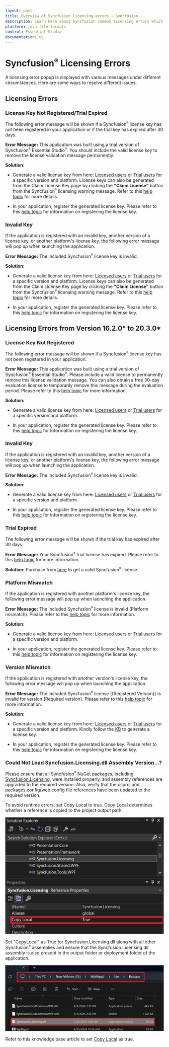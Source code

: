 ```yaml
---
layout: post
title: Overview of Syncfusion licensing errors - Syncfusion 
description: Learn here about Syncfusion common licensing errors which appear during license validation in Syncfusion FileFormat applications.
platform: java-file-formats
control: Essential Studio
documentation: ug
---
```


# Syncfusion<sup style="font-size:70%">&reg;</sup> Licensing Errors

A licensing error popup is displayed with various messages under different circumstances. Here are some ways to resolve different issues.

## Licensing Errors 

### License Key Not Registered/Trial Expired 

The following error message will be shown if a Syncfusion<sup style="font-size:70%">&reg;</sup> license key has not been registered in your application or if the trial key has expired after 30 days. 

**Error Message:** This application was built using a trial version of Syncfusion<sup style="font-size:70%">&reg;</sup> Essential Studio<sup style="font-size:70%">&reg;</sup>. You should include the valid license key to remove the license validation message permanently.

**Solution:**

* Generate a valid license key from here: [Licensed users](https://www.syncfusion.com/account/downloads) or [Trial users](https://www.syncfusion.com/account/manage-trials/downloads) for a specific version and platform. License keys can also be generated from the Claim License Key page by clicking the **"Claim License"** button from the Syncfusion<sup style="font-size:70%">&reg;</sup> licensing warning message. Refer to this [help topic](https://help.syncfusion.com/java-file-formats/licensing/how-to-generate#Claim-License-Key) for more details.

* In your application, register the generated license key. Please refer to this [help topic](https://help.syncfusion.com/java-file-formats/licensing/how-to-register-in-an-application) for information on registering the license key.

### Invalid Key

If the application is registered with an invalid key, another version of a license key, or another platform's license key, the following error message will pop up when launching the application. 

**Error Message:** The included Syncfusion<sup style="font-size:70%">&reg;</sup> license key is invalid.

**Solution:**

* Generate a valid license key from here: [Licensed users](https://www.syncfusion.com/account/downloads) or [Trial users](https://www.syncfusion.com/account/manage-trials/downloads) for a specific version and platform. License keys can also be generated from the Claim License Key page by clicking the **"Claim License"** button from the Syncfusion<sup style="font-size:70%">&reg;</sup> licensing warning message. Refer to this [help topic](https://help.syncfusion.com/java-file-formats/licensing/how-to-generate#Claim-License-Key) for more details.

* In your application, register the generated license key. Please refer to this [help topic](https://help.syncfusion.com/java-file-formats/licensing/how-to-register-in-an-application) for information on registering the license key.

## Licensing Errors from Version 16.2.0* to 20.3.0*

### License Key Not Registered 

The following error message will be shown if a Syncfusion<sup style="font-size:70%">&reg;</sup> license key has not been registered in your application. 

**Error Message:** This application was built using a trial version of Syncfusion<sup style="font-size:70%">&reg;</sup> Essential Studio<sup style="font-size:70%">&reg;</sup>. Please include a valid license to permanently remove this license validation message. You can also obtain a free 30-day evaluation license to temporarily remove this message during the evaluation period. Please refer to this [help topic](https://help.syncfusion.com/java-file-formats/licensing/licensing-errors#license-key-not-registered) for more information.

**Solution:**

* Generate a valid license key from here: [Licensed users](https://www.syncfusion.com/account/downloads) or [Trial users](https://www.syncfusion.com/account/manage-trials/downloads) for a specific version and platform.

* In your application, register the generated license key. Please refer to this [help topic](https://help.syncfusion.com/java-file-formats/licensing/how-to-register-in-an-application) for information on registering the license key.

### Invalid Key

If the application is registered with an invalid key, another version of a license key, or another platform's license key, the following error message will pop up when launching the application. 

**Error Message:** The included Syncfusion<sup style="font-size:70%">&reg;</sup> license key is invalid.

																																																																								  

**Solution:**

* Generate a valid license key from here: [Licensed users](https://www.syncfusion.com/account/downloads) or [Trial users](https://www.syncfusion.com/account/manage-trials/downloads) for a specific version and platform.

* In your application, register the generated license key. Please refer to this [help topic](https://help.syncfusion.com/java-file-formats/licensing/how-to-register-in-an-application) for information on registering the license key.

### Trial Expired

The following error message will be shown if the trial key has expired after 30 days.

**Error Message:** Your Syncfusion<sup style="font-size:70%">&reg;</sup> trial license has expired. Please refer to this [help topic](https://help.syncfusion.com/java-file-formats/licensing/licensing-errors#trial-expired) for more information.

**Solution:** Purchase from [here](https://www.syncfusion.com/sales/products) to get a valid Syncfusion<sup style="font-size:70%">&reg;</sup> license.

### Platform Mismatch

If the application is registered with another platform's license key, the following error message will pop up when launching the application.

**Error Message:** The included Syncfusion<sup style="font-size:70%">&reg;</sup> license is invalid (Platform mismatch). Please refer to this [help topic](https://help.syncfusion.com/java-file-formats/licensing/licensing-errors#platform-mismatch) for more information.

**Solution:**

* Generate a valid license key from here: [Licensed users](https://www.syncfusion.com/account/downloads) or [Trial users](https://www.syncfusion.com/account/manage-trials/downloads) for a specific version and platform.

* In your application, register the generated license key. Please refer to this [help topic](https://help.syncfusion.com/java-file-formats/licensing/how-to-register-in-an-application) for information on registering the license key.

### Version Mismatch

If the application is registered with another version's license key, the following error message will pop up when launching the application.

**Error Message:** The included Syncfusion<sup style="font-size:70%">&reg;</sup> license ({Registered Version}) is invalid for version {Required version}. Please refer to this [help topic](https://help.syncfusion.com/java-file-formats/licensing/licensing-errors#version-mismatch) for more information.

**Solution:**

* Generate a valid license key from here: [Licensed users](https://www.syncfusion.com/account/downloads) or [Trial users](https://www.syncfusion.com/account/manage-trials/downloads) for a specific version and platform. Kindly follow the [KB](https://www.syncfusion.com/kb/8976/how-to-generate-license-key-for-licensed-products) to generate a license key.

* In your application, register the generated license key. Please refer to this [help topic](https://help.syncfusion.com/java-file-formats/licensing/how-to-register-in-an-application) for information on registering the license key.

### Could Not Load Syncfusion.Licensing.dll Assembly Version...?

Please ensure that all Syncfusion<sup style="font-size:70%">&reg;</sup> NuGet packages, including [Syncfusion.Licensing](https://www.nuget.org/packages/Syncfusion.Licensing), were installed properly, and assembly references are upgraded to the required version. Also, verify that the csproj and packages.config/web.config file references have been updated to the required version.

To avoid runtime errors, set Copy Local to true. Copy Local determines whether a reference is copied to the project output path.

![Set copy local to true](licensing-images/SetCopyLocalTrue.png)

Set "CopyLocal" as True for Syncfusion.Licensing.dll along with all other Syncfusion<sup style="font-size:70%">&reg;</sup> assemblies and ensure that the Syncfusion.Licensing.dll assembly is also present in the output folder or deployment folder of the application.

![Output folder](licensing-images/OutputFolder.png)

Refer to this knowledge base article to set [Copy Local](https://www.syncfusion.com/kb/4808/how-to-resolve-server-error-could-not-load-or-assembly-when-publishing-an-application) as true.